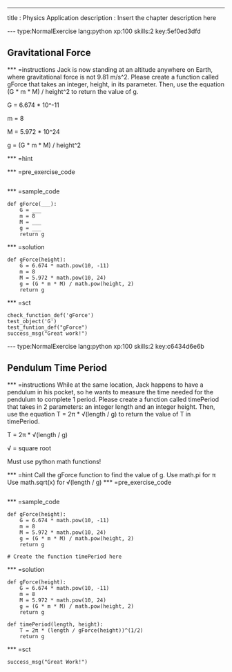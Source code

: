 ---
title       : Physics Application
description : Insert the chapter description here

--- type:NormalExercise lang:python xp:100 skills:2 key:5ef0ed3dfd
## Gravitational Force


*** =instructions
Jack is now standing at an altitude anywhere on Earth, where gravitational force is not 9.81 m/s^2. Please create a function called gForce that takes an integer, height, in its parameter. Then, use the equation (G * m * M) / height^2 to return the value of g.

G = 6.674 * 10^-11

m = 8

M = 5.972 * 10^24

g = (G * m * M) / height^2

*** =hint

*** =pre_exercise_code
```{python}

```

*** =sample_code
```{python}
def gForce(___):
    G = ___
    m = 8
    M = ___
    g = ___
    return g
```

*** =solution
```{python}
def gForce(height):
    G = 6.674 * math.pow(10, -11)
    m = 8
    M = 5.972 * math.pow(10, 24)
    g = (G * m * M) / math.pow(height, 2)
    return g
```

*** =sct
```{python}
check_function_def('gForce')
test_object('G')
test_funtion_def("gForce")
success_msg("Great work!")
```


--- type:NormalExercise lang:python xp:100 skills:2 key:c6434d6e6b
## Pendulum Time Period


*** =instructions
While at the same location, Jack happens to have a pendulum in his pocket, so he wants to measure the time needed for the pendulum to complete 1 period. Please create a function called timePeriod that takes in 2 parameters: an integer length and an integer height. Then, use the equation T = 2π * √(length / g)  to return the value of T in timePeriod.

T = 2π * √(length / g)

√ = square root

Must use python math functions!

*** =hint
Call the gForce function to find the value of g.
Use math.pi for π
Use math.sqrt(x) for √(length / g)
*** =pre_exercise_code
```{python}

```

*** =sample_code
```{python}
def gForce(height):
    G = 6.674 * math.pow(10, -11)
    m = 8
    M = 5.972 * math.pow(10, 24)
    g = (G * m * M) / math.pow(height, 2)
    return g
    
# Create the function timePeriod here
```

*** =solution
```{python}
def gForce(height):
    G = 6.674 * math.pow(10, -11)
    m = 8
    M = 5.972 * math.pow(10, 24)
    g = (G * m * M) / math.pow(height, 2)
    return g

def timePeriod(length, height):
    T = 2π * (length / gForce(height))^(1/2)
    return g
```

*** =sct
```{python}
success_msg("Great Work!")
```
